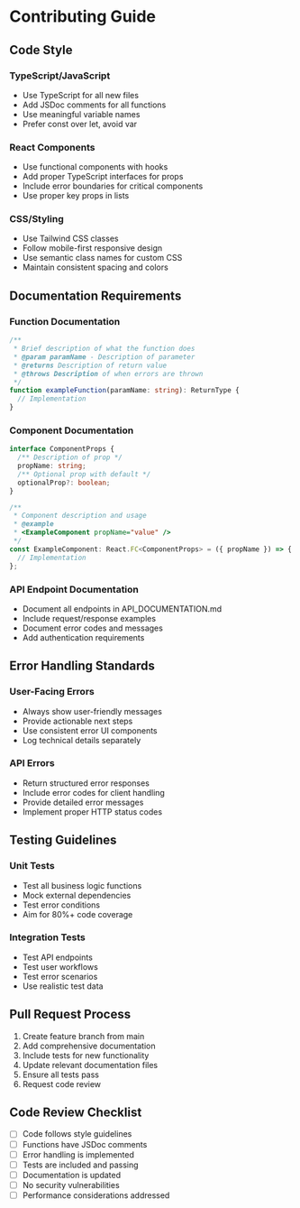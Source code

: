 # Contributing Guide

## Code Style

### TypeScript/JavaScript
- Use TypeScript for all new files
- Add JSDoc comments for all functions
- Use meaningful variable names
- Prefer const over let, avoid var

### React Components
- Use functional components with hooks
- Add proper TypeScript interfaces for props
- Include error boundaries for critical components
- Use proper key props in lists

### CSS/Styling
- Use Tailwind CSS classes
- Follow mobile-first responsive design
- Use semantic class names for custom CSS
- Maintain consistent spacing and colors

## Documentation Requirements

### Function Documentation
```typescript
/**
 * Brief description of what the function does
 * @param paramName - Description of parameter
 * @returns Description of return value
 * @throws Description of when errors are thrown
 */
function exampleFunction(paramName: string): ReturnType {
  // Implementation
}
```

### Component Documentation
```typescript
interface ComponentProps {
  /** Description of prop */
  propName: string;
  /** Optional prop with default */
  optionalProp?: boolean;
}

/**
 * Component description and usage
 * @example
 * <ExampleComponent propName="value" />
 */
const ExampleComponent: React.FC<ComponentProps> = ({ propName }) => {
  // Implementation
};
```

### API Endpoint Documentation
- Document all endpoints in API_DOCUMENTATION.md
- Include request/response examples
- Document error codes and messages
- Add authentication requirements

## Error Handling Standards

### User-Facing Errors
- Always show user-friendly messages
- Provide actionable next steps
- Use consistent error UI components
- Log technical details separately

### API Errors
- Return structured error responses
- Include error codes for client handling
- Provide detailed error messages
- Implement proper HTTP status codes

## Testing Guidelines

### Unit Tests
- Test all business logic functions
- Mock external dependencies
- Test error conditions
- Aim for 80%+ code coverage

### Integration Tests
- Test API endpoints
- Test user workflows
- Test error scenarios
- Use realistic test data

## Pull Request Process

1. Create feature branch from main
2. Add comprehensive documentation
3. Include tests for new functionality
4. Update relevant documentation files
5. Ensure all tests pass
6. Request code review

## Code Review Checklist

- [ ] Code follows style guidelines
- [ ] Functions have JSDoc comments
- [ ] Error handling is implemented
- [ ] Tests are included and passing
- [ ] Documentation is updated
- [ ] No security vulnerabilities
- [ ] Performance considerations addressed